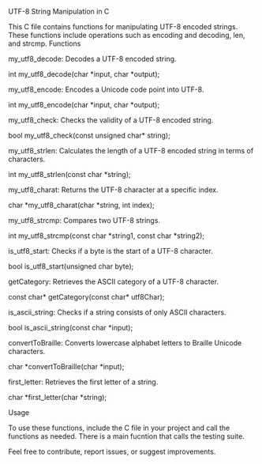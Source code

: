 UTF-8 String Manipulation in C

This C file contains functions for manipulating UTF-8 encoded strings. These functions include operations such as encoding and decoding, len, and strcmp. Functions

my_utf8_decode: Decodes a UTF-8 encoded string.

int my_utf8_decode(char *input, char *output);

my_utf8_encode: Encodes a Unicode code point into UTF-8.

int my_utf8_encode(char *input, char *output);

my_utf8_check: Checks the validity of a UTF-8 encoded string.

bool my_utf8_check(const unsigned char* string);

my_utf8_strlen: Calculates the length of a UTF-8 encoded string in terms of characters.

int my_utf8_strlen(const char *string);

my_utf8_charat: Returns the UTF-8 character at a specific index.

char *my_utf8_charat(char *string, int index);

my_utf8_strcmp: Compares two UTF-8 strings.

int my_utf8_strcmp(const char *string1, const char *string2);

is_utf8_start: Checks if a byte is the start of a UTF-8 character.

bool is_utf8_start(unsigned char byte);

getCategory: Retrieves the ASCII category of a UTF-8 character.

const char* getCategory(const char* utf8Char);

is_ascii_string: Checks if a string consists of only ASCII characters.

bool is_ascii_string(const char *input);

convertToBraille: Converts lowercase alphabet letters to Braille Unicode characters.

char *convertToBraille(char *input);

first_letter: Retrieves the first letter of a string.

char *first_letter(char *string);

Usage

To use these functions, include the C file in your project and call the functions as needed. There is a main fucntion that calls the testing suite.

Feel free to contribute, report issues, or suggest improvements.
